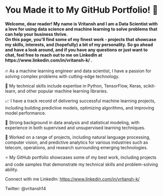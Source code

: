 
<h1> You Made it to My GitHub Portfolio! 🎉 </h1> 

<h4>Welcome, dear reader! My name is Vritansh and I am a Data Scientist with a love for using data science and machine learning to solve problems that can help your business thrive.
<br>
On this page, you'll find some of my finest work - projects that showcase my skills, interests, and (hopefully) a bit of my personality. So go ahead and have a look around, and if you have any questions or just want to chat, feel free to reach out to me on LinkedIn at https://www.linkedin.com/in/vritansh-k/ .</h4>



🔥 As a machine learning engineer and data scientist, I have a passion for solving complex problems with cutting-edge technology.

💪 My technical skills include expertise in Python, TensorFlow, Keras, scikit-learn, and other popular machine learning libraries.

📈 I have a track record of delivering successful machine learning projects, including building predictive models, optimizing algorithms, and improving model performance.

🧠 Strong background in data analysis and statistical modeling, with experience in both supervised and unsupervised learning techniques.

🤖 Worked on a range of projects, including natural language processing, computer vision, and predictive analytics for various industries such as telecom, operations, and research surrounding emerging technologies.


⭐️ My GitHub portfolio showcases some of my best work, including projects and code samples that demonstrate my technical skills and problem-solving ability.



Connect with me
LinkedIn: https://www.linkedin.com/in/vritansh-k/

Twitter: @vritansh14
